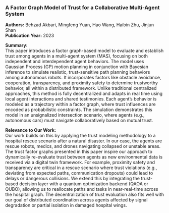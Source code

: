 ### A Factor Graph Model of Trust for a Collaborative Multi-Agent System  
**Authors:** Behzad Akbari, Mingfeng Yuan, Hao Wang, Haibin Zhu, Jinjun Shan  
**Publication Year:** 2023  

**Summary:**  
This paper introduces a factor graph-based model to evaluate and establish trust among agents in a multi-agent system (MAS), focusing on both independent and interdependent agent behaviors. The model uses Gaussian Process (GP) motion planning in conjunction with Bayesian inference to simulate realistic, trust-sensitive path planning behaviors among autonomous robots. It incorporates factors like obstacle avoidance, cooperation, transparency, and proximity safety to determine trustworthy behavior, all within a distributed framework. Unlike traditional centralized approaches, this method is fully decentralized and adapts in real time using local agent interactions and shared testimonies. Each agent’s behavior is modeled as a trajectory within a factor graph, where trust influences are encoded as probabilistic constraints. The simulation demonstrates this model in an unsignalized intersection scenario, where agents (e.g., autonomous cars) must navigate collaboratively based on mutual trust.

**Relevance to Our Work:**  
Our work builds on this by applying the trust modeling methodology to a hospital rescue scenario after a natural disaster. In our case, the agents are rescue robots, medics, and drones navigating collapsed or unstable areas. The trust factor graphs presented in this paper inspire our approach to dynamically re-evaluate trust between agents as new environmental data is received via a digital twin framework. For example, proximity safety and transparency are critical in a rescue scenario where trust violations (e.g., deviating from expected paths, communication dropouts) could lead to delays or dangerous collisions. We extend this by integrating the trust-based decision layer with a quantum optimization backend (QAOA or QUBO), allowing us to reallocate paths and tasks in near-real-time across the hospital graph. The decentralization of trust evaluation also fits well with our goal of distributed coordination across agents affected by signal degradation or partial isolation in damaged hospital wings.
